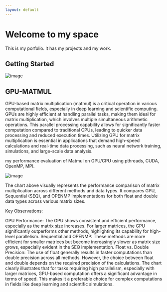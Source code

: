 ```yaml
---
layout: default
---
```


# Welcome to my space

This is my porfolio. It has my projects and my work. 

## Getting Started

![image](https://github.com/amanrai1234/amanrai1234.github.io/assets/37281887/58f8fb43-0f66-4b8e-bba2-e4a9fbab5d99)


## GPU-MATMUL

GPU-based matrix multiplication (matmul) is a critical operation in various computational fields, especially in deep learning and scientific computing. GPUs are highly efficient at handling parallel tasks, making them ideal for matrix multiplication, which involves multiple simultaneous arithmetic operations. This parallel processing capability allows for significantly faster computation compared to traditional CPUs, leading to quicker data processing and reduced execution times. Utilizing GPU for matrix multiplication is essential in applications that demand high-speed calculations and real-time data processing, such as neural network training, simulations, and large-scale data analysis.


my performance evaluation of Matmul on GPU/CPU using pthreads, CUDA, OpenMP, MPI.

![image](https://github.com/amanrai1234/amanrai1234.github.io/assets/37281887/816bf206-8617-4208-894d-7ad7bc728d7d)

The chart above visually represents the performance comparison of matrix multiplication across different methods and data types. It compares GPU, Sequential (SEQ), and OPENMP implementations for both float and double data types across various matrix sizes.

Key Observations:

GPU Performance: The GPU shows consistent and efficient performance, especially as the matrix size increases. For larger matrices, the GPU significantly outperforms other methods, highlighting its capability for high-level parallelism.
Sequential and OPENMP: These methods are more efficient for smaller matrices but become increasingly slower as matrix size grows, especially evident in the SEQ implementation.
Float vs. Double Precision: The use of float generally results in faster computations than double precision across all methods. However, the choice between float and double depends on the required precision of the calculations.
The chart clearly illustrates that for tasks requiring high parallelism, especially with larger matrices, GPU-based computation offers a significant advantage in terms of speed. This makes it a preferable choice for complex computations in fields like deep learning and scientific simulations.

